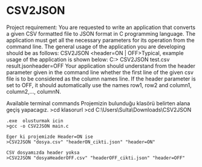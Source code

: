 # CSV2JSON

Project requirement:
You are requested to write an application that converts a given CSV formatted file to JSON format in C programming language. The application must get all the necessary parameters for its operation from the command line. The general usage of the application you are developing should be as follows: CSV2JSON <CSV filename> <json filename> <header=ON | OFF>Typical, example usage of the application is shown below: C:\> CSV2JSON test.csv result.jsonheader=OFF Your application should understand from the header parameter given in the command line whether the first line of the given csv file is to be considered as the column names line. If the header parameter is set to OFF, it should automatically use the names row1, row2 and column1, column2,..., columnN.


Available terminal commands
    Projemizin bulunduğu  klasörü belirten alana geçiş yapacagız.
    >cd klasorurl
    >cd C:\Users\Sulta\Downloads\CSV2JSON

    .exe  olusturmak icin 
    >gcc -o CSV2JSON main.c
    
    Eger ki projemizde Header=ON ise 
    >CSV2JSON "dosya.csv" "headerON_cikti.json" "header=ON"
    
    CSV dosyamızda header yoksa 
    >CSV2JSON "dosyaHeaderOFF.csv" "headerOFF_cikti.json" "header=OFF"
